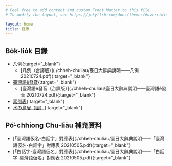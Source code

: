 ```yaml
---
# Feel free to add content and custom Front Matter to this file.
# To modify the layout, see https://jekyllrb.com/docs/themes/#overriding-theme-defaults

layout: home
title: 目錄
---
```


## Bo̍k-lio̍k 目錄
- [凡例](./chheh/?page=3){:target="_blank"}
  - [凡例（台譯版）](./chheh-chuliau/臺日大辭典說明——凡例 20210724.pdf){:target="_blank"}
- [臺灣語ê發音](./chheh/?page=5){:target="_blank"}
  - [臺灣語ê發音（台譯版）](./chheh-chuliau/臺日大辭典說明——臺灣語ê發音 20210724.pdf){:target="_blank"}
- [索引表](./chheh/?page=11){:target="_blank"}
- [水の鳥居（圖）](./chheh/?page=891){:target="_blank"}

## Pó͘-chhiong Chu-liāu 補充資料
- [「臺灣語仮名-白話字」對應表](./chheh-chuliau/臺日大辭典說明——「臺灣語仮名-白話字」對應表 20210505.pdf){:target="_blank"}
- [「白話字-臺灣語仮名」對應表](./chheh-chuliau/臺日大辭典說明——「白話字-臺灣語仮名」對應表 20210505.pdf){:target="_blank"}
